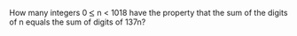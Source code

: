   <p>How many integers 0 <img src='images/symbol_le.gif' width='10' height='12' alt='&le;' border='0' style='vertical-align:middle;' /> n &lt 1018 have the property that the sum of the digits of n equals the sum of digits of 137n?</p>  